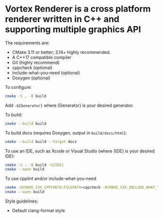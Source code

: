 # Vortex Renderer is a cross platform renderer written in C++ and supporting multiple graphics API

The requirements are:

- CMake 3.11 or better; 3.14+ highly recommended.
- A C++17 compatible compiler
- Git (highly recommend)
- cppcheck (optional)
- include-what-you-need (optional)
- Doxygen (optional)

To configure:

```bash
cmake -S . -B build
```

Add `-G{Generator}` where {Generator} is your desired generator.

To build:

```bash
cmake --build build
```

To build docs (requires Doxygen, output in `build/docs/html`):

```bash
cmake --build build --target docs
```

To use an IDE, such as Xcode or Visual Studio (where {IDE} is your desired IDE):

```bash
cmake -S . -B build -G{IDE}
cmake --open build
```

To use cpplint and/or include-what-you-need

```bash
cmake -DCMAKE_CXX_CPPCHECK:FILEPATH=cppcheck -DCMAKE_CXX_INCLUDE_WHAT_YOU_USE=include-what-you-use -S . -B build
cmake --open build
```

Style guidelines:

- Default clang-format style
